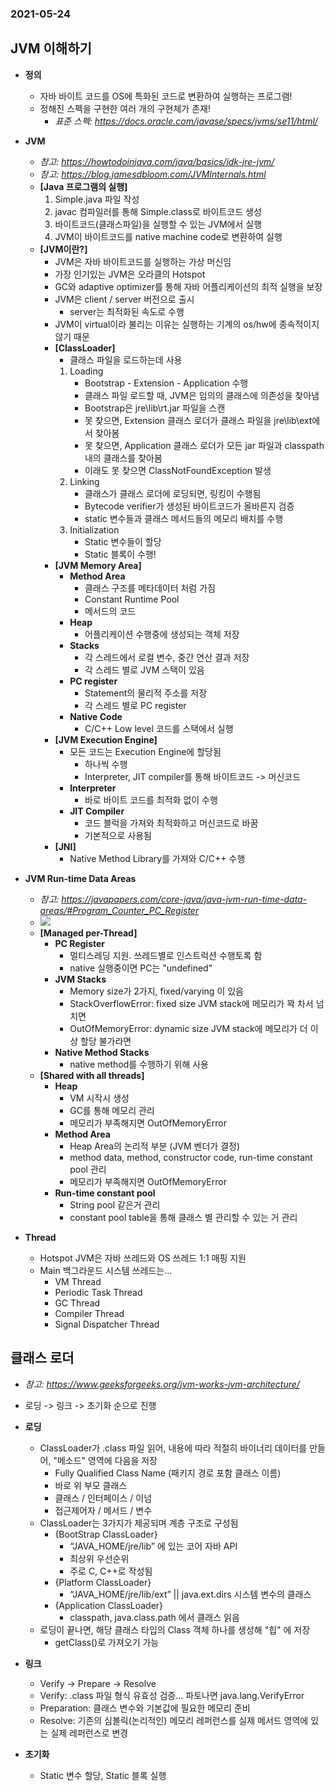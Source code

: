 ### 2021-05-24

## JVM 이해하기
- __정의__
    - 자바 바이트 코드를 OS에 특화된 코드로 변환하여 실행하는 프로그램!
    - 정해진 스펙을 구현한 여러 개의 구현체가 존재!
        - *표준 스펙: https://docs.oracle.com/javase/specs/jvms/se11/html/*

- __JVM__
    - *참고: https://howtodoinjava.com/java/basics/jdk-jre-jvm/*
    - *참고: https://blog.jamesdbloom.com/JVMInternals.html*
    - **[Java 프로그램의 실행]**
        1. Simple.java 파일 작성
        2. javac 컴파일러를 통해 Simple.class로 바이트코드 생성
        3. 바이트코드(클래스파일)을 실행할 수 있는 JVM에서 실행
        4. JVM이 바이트코드를 native machine code로 변환하여 실행
    - **[JVM이란?]**
        - JVM은 자바 바이트코드를 실행하는 가상 머신임
        - 가장 인기있는 JVM은 오라클의 Hotspot
        - GC와 adaptive optimizer를 통해 자바 어플리케이션의 최적 실행을 보장
        - JVM은 client / server 버전으로 출시
            - server는 최적화된 속도로 수행
        - JVM이 virtual이라 불리는 이유는 실행하는 기계의 os/hw에 종속적이지 않기 때문
        - **[ClassLoader]**
            - 클래스 파일을 로드하는데 사용
            1. Loading
                - Bootstrap - Extension - Application 수행
                - 클래스 파일 로드할 때, JVM은 임의의 클래스에 의존성을 찾아냄
                - Bootstrap은 jre\lib\rt.jar 파일을 스캔
                - 못 찾으면, Extension 클래스 로더가 클래스 파일을 jre\lib\ext에서 찾아봄
                - 못 찾으면, Application 클래스 로더가 모든 jar 파일과 classpath내의 클래스를 찾아봄
                - 이래도 못 찾으면 ClassNotFoundException 발생
            2. Linking
                - 클래스가 클래스 로더에 로딩되면, 링킹이 수행됨
                - Bytecode verifier가 생성된 바이트코드가 올바른지 검증
                - static 변수들과 클래스 메서드들의 메모리 배치를 수행
            3. Initialization
                - Static 변수들이 할당
                - Static 블록이 수행!
        - **[JVM Memory Area]**
            - **Method Area**
                - 클래스 구조를 메타데이터 처럼 가짐
                - Constant Runtime Pool
                - 메서드의 코드
            - **Heap**
                - 어플리케이션 수행중에 생성되는 객체 저장
            - **Stacks**
                - 각 스레드에서 로컬 변수, 중간 연산 결과 저장
                - 각 스레드 별로 JVM 스택이 있음
            - **PC register**
                - Statement의 물리적 주소를 저장
                - 각 스레드 별로 PC register
            - **Native Code**
                - C/C++ Low level 코드를 스택에서 실행
        - **[JVM Execution Engine]**
            - 모든 코드는 Execution Engine에 할당됨
                - 하나씩 수행
                - Interpreter, JIT compiler를 통해 바이트코드 -> 머신코드
            - **Interpreter**
                - 바로 바이트 코드를 최적화 없이 수행
            - **JIT Compiler**
                - 코드 블럭을 가져와 최적화하고 머신코드로 바꿈
                - 기본적으로 사용됨
        - **[JNI]**
            - Native Method Library를 가져와 C/C++ 수행

- __JVM Run-time Data Areas__
    - *참고: https://javapapers.com/core-java/java-jvm-run-time-data-areas/#Program_Counter_PC_Register*
    - ![](https://javapapers.com/wp-content/uploads/2013/11/JVM-Run-time-Data-Areas.png)    
    - **[Managed per-Thread]**
        - **PC Register**
            - 멀티스레딩 지원. 쓰레드별로 인스트럭션 수행토록 함
            - native 실행중이면 PC는 "undefined"
        - **JVM Stacks**
            - Memory size가 2가지, fixed/varying 이 있음
            - StackOverflowError: fixed size JVM stack에 메모리가 꽉 차서 넘치면
            - OutOfMemoryError: dynamic size JVM stack에 메모리가 더 이상 할당 불가라면 
        - **Native Method Stacks**
            - native method를 수행하기 위해 사용
    - **[Shared with all threads]**
        - **Heap**
            - VM 시작시 생성
            - GC를 통해 메모리 관리
            - 메모리가 부족해지면 OutOfMemoryError
        - **Method Area**
            - Heap Area의 논리적 부분 (JVM 벤더가 결정)
            - method data, method, constructor code, run-time constant pool 관리
            - 메모리가 부족해지면 OutOfMemoryError
        - **Run-time constant pool**
            - String pool 같은거 관리
            - constant pool table을 통해 클래스 별 관리할 수 있는 거 관리

- __Thread__
    - Hotspot JVM은 자바 쓰레드와 OS 쓰레드 1:1 매핑 지원
    - Main 백그라운드 시스템 쓰레드는...    
        - VM Thread
        - Periodic Task Thread
        - GC Thread
        - Compiler Thread
        - Signal Dispatcher Thread

## 클래스 로더
- *참고: https://www.geeksforgeeks.org/jvm-works-jvm-architecture/*
- 로딩 -> 링크 -> 초기화 순으로 진행
- __로딩__
    - ClassLoader가 .class 파일 읽어, 내용에 따라 적절히 바이너리 데이터를 만들어, "메소드" 영역에 다음을 저장
        - Fully Qualified Class Name (패키지 경로 포함 클래스 이름)
        - 바로 위 부모 클래스
        - 클래스 / 인터페이스 / 이넘
        - 접근제어자 / 메서드 / 변수
    - ClassLoader는 3가지가 제공되며 계층 구조로 구성됨
        - {BootStrap ClassLoader}
            - “JAVA_HOME/jre/lib” 에 있는 코어 자바 API
            - 최상위 우선순위
            - 주로 C, C++로 작성됨
        - {Platform ClassLoader}
            - “JAVA_HOME/jre/lib/ext” || java.ext.dirs 시스템 변수의 클래스
        - {Application ClassLoader}
            - classpath, java.class.path 에서 클래스 읽음
    - 로딩이 끝나면, 해당 클래스 타입의 Class 객체 하나를 생성해 "힙" 에 저장
        - getClass()로 가져오기 가능
    
- __링크__
    - Verify -> Prepare -> Resolve
    - Verify: .class 파일 형식 유효성 검증... 파토나면 java.lang.VerifyError
    - Preparation: 클래스 변수와 기본값에 필요한 메모리 준비
    - Resolve: 기존의 심볼릭(논리적인) 메모리 레퍼런스를 실제 메서드 영역에 있는 실제 레퍼런스로 변경
    
- __초기화__
    - Static 변수 할당, Static 블록 실행
    
